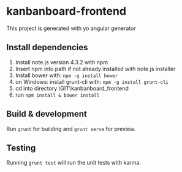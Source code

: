 # kanbanboard-frontend
This project is generated with yo angular generator

## Install dependencies
1. Install note.js version 4.3.2 with npm
2. Insert npm into path if not already installed with note.js installer
3. Install bower with: `npm -g install bower`
4. on Windows: install grunt-cli with: `npm -g install grunt-cli`
4. cd into directory \GIT\kanbanboard_frontend
5. run `npm install & bower install`

## Build & development
Run `grunt` for building and `grunt serve` for preview.

## Testing
Running `grunt test` will run the unit tests with karma.

